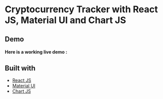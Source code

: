 # Cryptocurrency Tracker with React JS, Material UI and Chart JS


## Demo
#### Here is a working live demo :  

## Built with 

- [React JS](https://reactjs.org/)
- [Material UI](https://v4.mui.com/)
- [Chart JS](https://reactchartjs.github.io/react-chartjs-2/#/)


